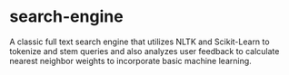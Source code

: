 # search-engine
A classic full text search engine that utilizes NLTK and Scikit-Learn to tokenize and stem queries and also analyzes user feedback to calculate nearest neighbor weights to incorporate basic machine learning.
